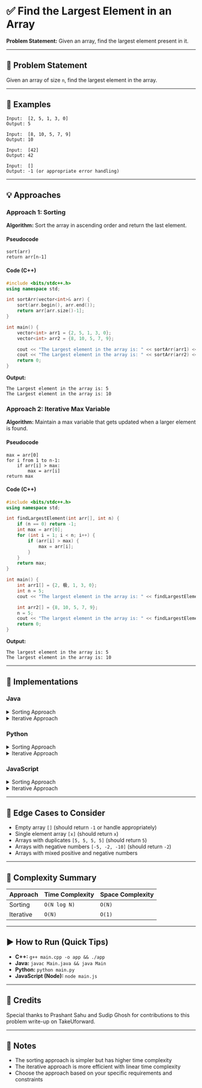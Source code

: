 # ✅ Find the Largest Element in an Array

**Problem Statement:** Given an array, find the largest element present in it.

---

## 📌 Problem Statement

Given an array of size `n`, find the largest element in the array.

---

## 🧪 Examples

```
Input:  [2, 5, 1, 3, 0]
Output: 5

Input:  [8, 10, 5, 7, 9]
Output: 10

Input:  [42]
Output: 42

Input:  []
Output: -1 (or appropriate error handling)
```

---

## 💡 Approaches

### Approach 1: Sorting

**Algorithm:** Sort the array in ascending order and return the last element.

#### Pseudocode
```
sort(arr)
return arr[n-1]
```

#### Code (C++)
```cpp
#include <bits/stdc++.h>
using namespace std;

int sortArr(vector<int>& arr) {
    sort(arr.begin(), arr.end());
    return arr[arr.size()-1];
}

int main() {
    vector<int> arr1 = {2, 5, 1, 3, 0};
    vector<int> arr2 = {8, 10, 5, 7, 9};

    cout << "The Largest element in the array is: " << sortArr(arr1) << endl;
    cout << "The Largest element in the array is: " << sortArr(arr2) << endl;
    return 0;
}
```

**Output:**
```
The Largest element in the array is: 5
The Largest element in the array is: 10
```

### Approach 2: Iterative Max Variable

**Algorithm:** Maintain a max variable that gets updated when a larger element is found.

#### Pseudocode
```
max = arr[0]
for i from 1 to n-1:
    if arr[i] > max:
        max = arr[i]
return max
```

#### Code (C++)
```cpp
#include <bits/stdc++.h>
using namespace std;

int findLargestElement(int arr[], int n) {
    if (n == 0) return -1;
    int max = arr[0];
    for (int i = 1; i < n; i++) {
        if (arr[i] > max) {
            max = arr[i];
        }
    }
    return max;
}

int main() {
    int arr1[] = {2, 极, 1, 3, 0};
    int n = 5;
    cout << "The largest element in the array is: " << findLargestElement(arr1, n) << endl;

    int arr2[] = {8, 10, 5, 7, 9};
    n = 5;
    cout << "The largest element in the array is: " << findLargestElement(arr2, n) << endl;
    return 0;
}
```

**Output:**
```
The largest element in the array is: 5
The largest element in the array is: 10
```

---

## 🧷 Implementations

### Java

<details>
<summary>Sorting Approach</summary>

```java
import java.util.*;

public class Main {
    static int sortArr(int[] arr) {
        Arrays.sort(arr);
        return arr[arr.length - 1];
    }

    public static void main(String[] args) {
        int[] arr1 = {2, 5, 1, 3, 0};
        int[] arr2 = {8, 10, 5, 7, 9};

        System.out.println("The Largest element in the array is: " + sortArr(arr1));
        System.out.println("The Largest element in the array is: "极 sortArr(arr2));
    }
}
```

</details>

<details>
<summary>Iterative Approach</summary>

```java
public class Main {
    static int findLargestElement(int[] arr) {
        if (arr.length == 0) return -1;
        int max = arr[0];
        for (int i = 1; i < arr.length; i++) {
            if (arr[i] > max) {
                max = arr[i];
            }
        }
        return max;
    }

    public static void main(String[] args) {
        int[] arr1 = {2, 5, 1, 3, 0};
        int[] arr2 = {8, 10, 5, 7, 9};

        System.out.println("The largest element in the array is: " + findLargestElement(arr1));
        System.out.println("The largest element in the array is: " + findLargestElement(arr2));
    }
}
```

</details>

### Python

<details>
<summary>Sorting Approach</summary>

```python
def sort_arr(arr):
    arr.sort()
    return arr[-1] if arr else -1

arr1 = [2, 5, 1, 3, 0]
arr2 = [8, 10, 5, 7, 9]

print(f"The Largest element in the array is: {sort_arr(arr1)}")
print(f"The Largest element in the array is: {sort_arr(arr2)}")
```

</details>

<details>
<summary>Iterative Approach</summary>

```python
def find_largest_element(arr):
    if not arr:
        return -1
    max_val = arr[0]
    for num in arr[1:]:
        if num > max_val:
            max_val = num
    return max_val

arr1 = [2, 5, 1, 3, 0]
arr2 = [8, 10, 5, 7, 9]

print(f"The largest element in the array is: {find_largest_element(arr1)}")
print(f"The largest element in the array is: {find_largest_element(arr2)}")
```

</details>

### JavaScript

<details>
<summary>Sorting Approach</summary>

```javascript
function sortArr(arr) {
    arr.sort((a, b) => a - b);
    return arr[arr.length - 1];
}

const arr1 = [2, 5, 1, 3, 0];
const arr2 = [8, 10, 5, 7, 9];

console.log(`The Largest element in the array is: ${sortArr(arr1)}`);
console.log(`The Largest element in the array is: ${sortArr(arr2)}`);
```

</details>

<details>
<summary>Iterative Approach</summary>

```javascript
function findLargestElement(arr) {
    if (arr.length === 0) return -1;
    let max = arr[0];
    for (let i = 1; i < arr.length; i++) {
        if (arr[i] > max) {
            max = arr[i];
        }
    }
    return max;
}

const arr1 = [2, 5, 1, 3, 0];
const arr2 = [8, 10, 5, 7, 9];

console.log(`The largest element in the array is: ${findLargestElement(arr1)}`);
console.log(`The largest element in the array is: ${findLargestElement(arr2)}`);
```

</details>

---

## 🧭 Edge Cases to Consider

* Empty array `[]` (should return `-1` or handle appropriately)
* Single element array `[x]` (should return `x`)
* Arrays with duplicates `[5, 5, 5, 5]` (should return `5`)
* Arrays with negative numbers `[-5, -2, -10]` (should return `-2`)
* Arrays with mixed positive and negative numbers

---

## 🧾 Complexity Summary

| Approach    | Time Complexity | Space Complexity |
| ----------- | --------------- | ---------------- |
| Sorting     | `O(N log N)`    | `O(N)`           |
| Iterative   | `O(N)`          | `O(1)`           |

---

## ▶️ How to Run (Quick Tips)

* **C++:** `g++ main.cpp -o app && ./app`
* **Java:** `javac Main.java && java Main`
* **Python:** `python main.py`
* **JavaScript (Node):** `node main.js`

---

## 🙌 Credits

Special thanks to Prashant Sahu and Sudip Ghosh for contributions to this problem write-up on TakeUforward.

---

## 📣 Notes

* The sorting approach is simpler but has higher time complexity
* The iterative approach is more efficient with linear time complexity
* Choose the approach based on your specific requirements and constraints
